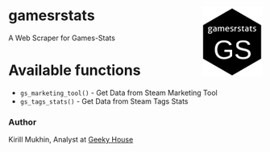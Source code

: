 # gamesrstats <img src='https://raw.githubusercontent.com/muzerow/gamesrstats/master/inst/gamesrstats.png' align="right" height="139" /></a>
A Web Scraper for Games-Stats

# Available functions

* `gs_marketing_tool()` - Get Data from Steam Marketing Tool
* `gs_tags_stats()` - Get Data from Steam Tags Stats

### Author

Kirill Mukhin, Analyst at [Geeky House](https://geeky.house/)
